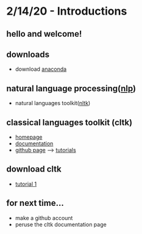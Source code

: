 # 2/14/20 - Introductions

## hello and welcome! 

## downloads

- download [anaconda](https://www.anaconda.com/distribution/)

## natural language processing([nlp](https://en.wikipedia.org/wiki/Natural_language_processing))
- natural languages toolkit([nltk](https://www.nltk.org))

## classical languages toolkit (cltk)

- [homepage](http://cltk.org)
- [documentation](http://docs.cltk.org/en/latest/)
- [github page](https://github.com/cltk)
--> [tutorials](https://github.com/cltk/tutorials)

## download cltk
- [tutorial 1](https://github.com/cltk/tutorials/blob/master/1%20CLTK%20Setup.ipynb)

## for next time...
- make a github account
- peruse the cltk documentation page

